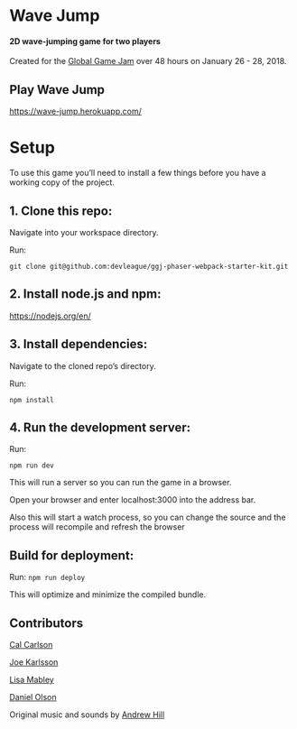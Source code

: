 # Wave Jump
#### 2D wave-jumping game for two players 
Created for the [Global Game Jam](http://globalgamejam.org/) over 48 hours on January 26 - 28, 2018.

## Play Wave Jump
https://wave-jump.herokuapp.com/

# Setup
To use this game you’ll need to install a few things before you have a working copy of the project.

## 1. Clone this repo:

Navigate into your workspace directory.

Run:

```git clone git@github.com:devleague/ggj-phaser-webpack-starter-kit.git```

## 2. Install node.js and npm:

https://nodejs.org/en/


## 3. Install dependencies:

Navigate to the cloned repo’s directory.

Run:

```npm install```

## 4. Run the development server:

Run:

```npm run dev```

This will run a server so you can run the game in a browser.

Open your browser and enter localhost:3000 into the address bar.

Also this will start a watch process, so you can change the source and the process will recompile and refresh the browser


## Build for deployment:

Run:
```npm run deploy```

This will optimize and minimize the compiled bundle.

## Contributors
[Cal Carlson](https://github.com/calcarlson)

[Joe Karlsson](https://github.com/JoeKarlsson)

[Lisa Mabley](https://www.lisamabley.codes/)

[Daniel Olson](https://github.com/Danielwbolson)

Original music and sounds by [Andrew Hill](https://www.origin414.com/andrew-hill)
